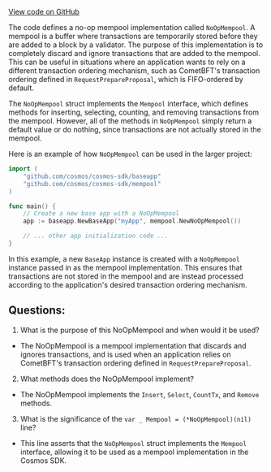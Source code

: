 [View code on GitHub](https://github.com/cosmos/cosmos-sdk/blob/main/types/mempool/noop.go)

The code defines a no-op mempool implementation called `NoOpMempool`. A mempool is a buffer where transactions are temporarily stored before they are added to a block by a validator. The purpose of this implementation is to completely discard and ignore transactions that are added to the mempool. This can be useful in situations where an application wants to rely on a different transaction ordering mechanism, such as CometBFT's transaction ordering defined in `RequestPrepareProposal`, which is FIFO-ordered by default.

The `NoOpMempool` struct implements the `Mempool` interface, which defines methods for inserting, selecting, counting, and removing transactions from the mempool. However, all of the methods in `NoOpMempool` simply return a default value or do nothing, since transactions are not actually stored in the mempool.

Here is an example of how `NoOpMempool` can be used in the larger project:

```go
import (
    "github.com/cosmos/cosmos-sdk/baseapp"
    "github.com/cosmos/cosmos-sdk/mempool"
)

func main() {
    // Create a new base app with a NoOpMempool
    app := baseapp.NewBaseApp("myApp", mempool.NewNoOpMempool())

    // ... other app initialization code ...
}
```

In this example, a new `BaseApp` instance is created with a `NoOpMempool` instance passed in as the mempool implementation. This ensures that transactions are not stored in the mempool and are instead processed according to the application's desired transaction ordering mechanism.
## Questions: 
 1. What is the purpose of this NoOpMempool and when would it be used?
- The NoOpMempool is a mempool implementation that discards and ignores transactions, and is used when an application relies on CometBFT's transaction ordering defined in `RequestPrepareProposal`.

2. What methods does the NoOpMempool implement?
- The NoOpMempool implements the `Insert`, `Select`, `CountTx`, and `Remove` methods.

3. What is the significance of the `var _ Mempool = (*NoOpMempool)(nil)` line?
- This line asserts that the `NoOpMempool` struct implements the `Mempool` interface, allowing it to be used as a mempool implementation in the Cosmos SDK.